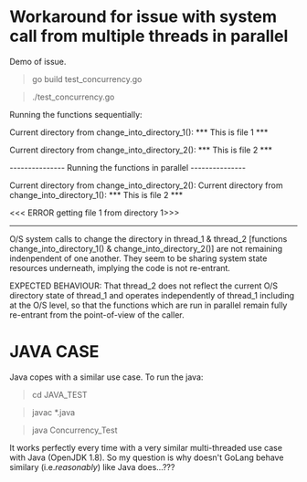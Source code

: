 # Workaround for issue with system call from multiple threads in parallel

Demo of issue.

> go build test_concurrency.go

> ./test_concurrency.go


Running the functions sequentially:

Current directory from change_into_directory_1():
*** This is file 1 ***

Current directory from change_into_directory_2():
*** This is file 2 ***


--------------- Running the functions in parallel ---------------

Current directory from change_into_directory_2(): 
Current directory from change_into_directory_1():
*** This is file 2 ***

<<< ERROR getting file 1 from directory 1>>>


--------------------------------------------------------------------------------------------------------
O/S system calls to change the directory in thread_1 & thread_2 [functions change_into_directory_1() & change_into_directory_2()]
are not remaining indenpendent of one another. They seem to be sharing system state resources underneath, implying the code is 
not re-entrant.

EXPECTED BEHAVIOUR: That thread_2 does not reflect the current O/S directory state of thread_1 and operates independently of thread_1
including at the O/S level, so that the functions which are run in parallel remain fully re-entrant from the point-of-view of
the caller.

JAVA CASE
=========
Java copes with a similar  use case. To run the java:

> cd JAVA_TEST

> javac *.java

> java Concurrency_Test 

It works perfectly every time with a very similar multi-threaded use case with Java (OpenJDK 1.8). So my question is why doesn't GoLang behave similary (i.e.*reasonably*) like Java does...???
